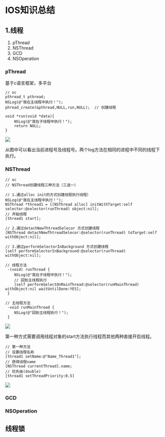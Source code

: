 # IOS知识总结 #

## 1.线程 ##
1. pThread
2. NSThread
3. GCD
4. NSOperation

### pThread ###
基于c语言框架，多平台
	
	// oc 
	pthread_t pthread;
	NSLog(@"我在主线程中执行！");
	phread_create(&pthread,NULL,run,NULL);  // 创建线程
	
	void *run(void *data){
		NSLog(@"我在子线程中执行！");
		return NULL;
	}

![](http://i.imgur.com/Wp0qGLG.png)<br>

从图中可以看出当前进程号及线程号。两个log方法在相同的进程中不同的线程下执行。

### NSThread ###

	// oc
	// NSThread创建线程三种方法（三选一）

	// 1.通过alloc init的方式创建线程执行线程）
	NSLog(@"我在主线程中执行！");
	NSThread *thread1 = [[NSThread alloc] initWithTarget:self selector:@selector(runThread) object:nil];
	// 开始线程
	[thread1 start];
	
	// 2.通过detachNewThtreadSelecor 方式创建线程
	[NSThread detachNewThtreadSelecor:@selector(runThread) toTarget:self withObject:nil]; 

	// 3.通过performSelectorInBackground 方式创建线程
	[self performSelectorInBackground:@selector(runThread) withObject:nil];

	// 线程方法
	 -(void) runThread {
		NSLog(@"我在子线程中执行！");
		// 回到主线程执行
		[self performSelectOnMainThread:@selector(runMainThread) withObject:nil waitUntilDone:YES];
	 }
	
	// 主线程方法
	 -void runMainThread {
		NSLog(@"回到主线程执行！");
	 }

![](http://i.imgur.com/TZEEBwT.jpg)<br>

第一种方式需要调用线程对象的start方法执行线程而其他两种直接开启线程。

	// 第一种方法
	// 设置线程名称
	[thread1 setName:@"Name_Thread1"];
	// 获得线程name
	[NSThread currentThread].name;
	// 优先级(double)
	[thread1 setThreadPriority:0.5]

![](http://i.imgur.com/4gLrvpJ.jpg)


### GCD ###
### NSOperation ###


## 线程锁 ## 

	